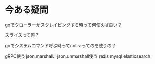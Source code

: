 # 今ある疑問

goでクローラーかスクレイピングする時って何使えば良い？

スライスって何？

goでシステムコマンド呼ぶ時ってcobraってのを使うの？

gRPC使う
json.marshall、json.unmarshall使う
redis
mysql
elasticsearch
